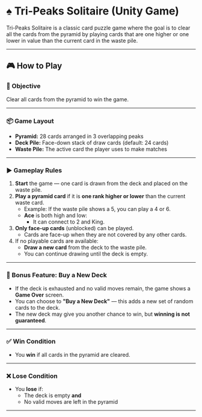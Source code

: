 # ♠️ Tri-Peaks Solitaire (Unity Game)

Tri-Peaks Solitaire is a classic card puzzle game where the goal is to clear all the cards from the pyramid by playing cards that are one higher or one lower in value than the current card in the waste pile.

---

## 🎮 How to Play

### 🧱 Objective
Clear all cards from the pyramid to win the game.

---

### 📦 Game Layout

- **Pyramid:** 28 cards arranged in 3 overlapping peaks
- **Deck Pile:** Face-down stack of draw cards (default: 24 cards)
- **Waste Pile:** The active card the player uses to make matches

---

### ▶️ Gameplay Rules

1. **Start** the game — one card is drawn from the deck and placed on the waste pile.
2. **Play a pyramid card** if it is **one rank higher or lower** than the current waste card.
   - Example: If the waste pile shows a 5, you can play a 4 or 6.
   - **Ace** is both high and low:
     - It can connect to 2 and King.
3. **Only face-up cards** (unblocked) can be played.
   - Cards are face-up when they are not covered by any other cards.
4. If no playable cards are available:
   - **Draw a new card** from the deck to the waste pile.
   - You can continue drawing until the deck is empty.

---

### 🔁 Bonus Feature: Buy a New Deck

- If the deck is exhausted and no valid moves remain, the game shows a **Game Over** screen.
- You can choose to **"Buy a New Deck"** — this adds a new set of random cards to the deck.
- The new deck may give you another chance to win, but **winning is not guaranteed**.

---

### ✅ Win Condition
- You **win** if all cards in the pyramid are cleared.

---

### ❌ Lose Condition
- You **lose** if:
  - The deck is empty **and**
  - No valid moves are left in the pyramid

---
